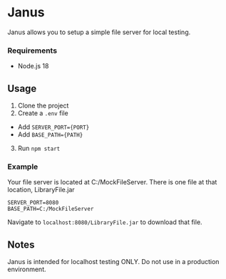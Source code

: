 # Janus

Janus allows you to setup a simple file server for local testing.

### Requirements

* Node.js 18

## Usage

1. Clone the project
2. Create a `.env` file
  - Add `SERVER_PORT={PORT}`
  - Add `BASE_PATH={PATH}`
3. Run `npm start`

### Example

Your file server is located at C:/MockFileServer. There is one file at that location, LibraryFile.jar

```properties
SERVER_PORT=8080
BASE_PATH=C:/MockFileServer
```

Navigate to `localhost:8080/LibraryFile.jar` to download that file.

## Notes

Janus is intended for localhost testing ONLY. Do not use in a production environment.